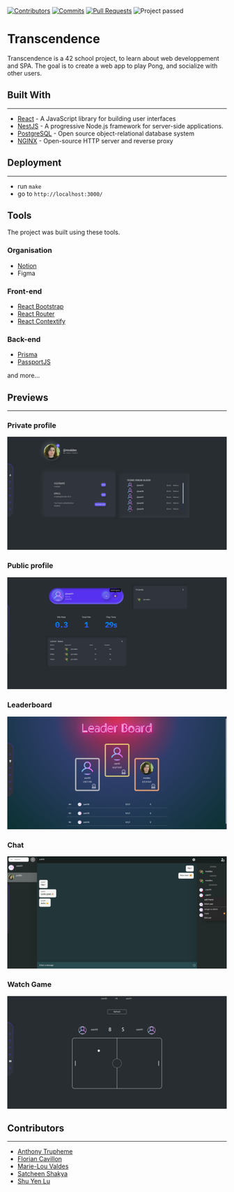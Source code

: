 [![Contributors][contributors-shield]][contributors-url]
[![Commits][commits-shield]][commits-url]
[![Pull Requests][pr-closed-shield]][pr-closed-url]
![Project passed][project-shield]

# Transcendence

Transcendence is a 42 school project, to learn about web developpement and SPA.
The goal is to create a web app to play Pong, and socialize with other users.

## Built With
___
* [React](https://reactjs.org/) - A JavaScript library for building user interfaces
* [NestJS](https://nestjs.com/) - A progressive Node.js framework for server-side applications.
* [PostgreSQL](https://www.postgresql.org/) - Open source object-relational database system
* [NGINX](https://www.nginx.com/) - Open-source HTTP server and reverse proxy

## Deployment
___
- run ```make```
- go to ```http://localhost:3000/```

## Tools

The project was built using these tools.

### Organisation

- [Notion](https://ft-transcendence42.notion.site/Ft_transcendence-wiki-1df70bf999bb4290ab9729dc5aeb742b)
- Figma

### Front-end

- [React Bootstrap](https://react-bootstrap.github.io/)
- [React Router](https://reactrouter.com/en/main)
- [React Contextify](https://fkhadra.github.io/react-contexify/)

### Back-end

- [Prisma](https://www.prisma.io/)
- [PassportJS](https://www.passportjs.org/)

and more...

## Previews
___
### Private profile
![Alt text](/screenshots/private_profile.png "Private profile screenshot")

### Public profile
![Alt text](/screenshots/public_profile.png "Public profile screenshot")

### Leaderboard
![Alt text](/screenshots/leaderboard.png "Leaderboard screenshot")

### Chat
![Alt text](/screenshots/chat.png "Chat screenshot")

### Watch Game
![Alt text](/screenshots/watch.png "Watch screenshot")

## Contributors
___
- [Anthony Trupheme](https://github.com/antrup)
- [Florian Cavillon](https://github.com/fcavillo)
- [Marie-Lou Valdes](https://github.com/mvaldes42)
- [Satcheen Shakya](https://github.com/5atchm1n)
- [Shu Yen Lu](https://github.com/shuyenla)


[contributors-shield]: https://img.shields.io/github/contributors/ft-transcendence/transcendence
[contributors-url]: https://github.com/ft-transcendence/transcendence/graphs/contributors

[commits-shield]: https://img.shields.io/github/last-commit/ft-transcendence/transcendence
[commits-url]: https://github.com/ft-transcendence/transcendence/graphs/commit-activity

[pr-closed-shield]: https://img.shields.io/github/issues-pr-closed/ft-transcendence/transcendence
[pr-closed-url]: https://github.com/ft-transcendence/transcendence/pulls?q=is%3Apr+is%3Aclosed

[project-shield]:https://img.shields.io/badge/project%20passed-100%25-brightgreen
